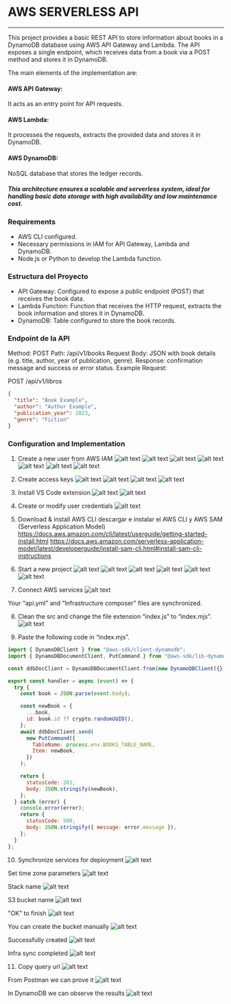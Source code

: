 # AWS SERVERLESS API

---
This project provides a basic REST API to store information about books in a DynamoDB database using AWS API Gateway and Lambda. The API exposes a single endpoint, which receives data from a book via a POST method and stores it in DynamoDB.

The main elements of the implementation are:

#### AWS API Gateway:
It acts as an entry point for API requests.
#### AWS Lambda:
It processes the requests, extracts the provided data and stores it in DynamoDB.
#### AWS DynamoDB:
NoSQL database that stores the ledger records.

##### This architecture ensures a scalable and serverless system, ideal for handling basic data storage with high availability and low maintenance cost.

### Requirements
* AWS CLI configured.
* Necessary permissions in IAM for API Gateway, Lambda and DynamoDB.
* Node.js or Python to develop the Lambda function.

### Estructura del Proyecto
* API Gateway: Configured to expose a public endpoint (POST) that receives the book data.
* Lambda Function: Function that receives the HTTP request, extracts the book information and stores it in DynamoDB.
* DynamoDB: Table configured to store the book records.

### Endpoint de la API
Method: POST
Path: /api/v1/books
Request Body: JSON with book details (e.g. title, author, year of publication, genre).
Response: confirmation message and success or error status.
Example Request:

POST /api/v1/libros
```json
{
  "title": "Book Example",
  "author": "Author Example",
  "publication_year": 2023,
  "genre": "Fiction"
}
```

### Configuration and Implementation
1) Create a new user from AWS IAM
![alt text](image.png)
![alt text](image-1.png)
![alt text](image-2.png)
![alt text](image-3.png)
![alt text](image-4.png)
![alt text](image-5.png)
![alt text](image-6.png)

2) Create access keys
![alt text](image-7.png)
![alt text](image-8.png)
![alt text](image-9.png)
![alt text](image-10.png)

3) Install VS Code extension
![alt text](image-11.png)
![alt text](image-14.png)

4) Create or modify user credentials
![alt text](image-13.png)

5) Download & install AWS CLI
descargar e instalar el AWS CLI y AWS SAM (Serverless Application Model)
https://docs.aws.amazon.com/cli/latest/userguide/getting-started-install.html
https://docs.aws.amazon.com/serverless-application-model/latest/developerguide/install-sam-cli.html#install-sam-cli-instructions

6) Start a new project
![alt text](image-12.png)
![alt text](image-15.png)
![alt text](image-16.png)
![alt text](image-17.png)
![alt text](image-18.png)
![alt text](image-19.png)

7) Connect AWS services
![alt text](image-20.png)

Your “api.yml” and “Infrastructure composer” files are synchronized.

8) Clean the src and change the file extension “index.js” to “index.mjs”.
![alt text](image-21.png)

9) Paste the following code in “index.mjs”.

```javascript
import { DynamoDBClient } from "@aws-sdk/client-dynamodb";
import { DynamoDBDocumentClient, PutCommand } from "@aws-sdk/lib-dynamodb";

const ddbDocClient = DynamoDBDocumentClient.from(new DynamoDBClient({}));

export const handler = async (event) => {
  try {
    const book = JSON.parse(event.body);

    const newBook = {
      ...book,
      id: book.id ?? crypto.randomUUID(),
    };
    await ddbDocClient.send(
      new PutCommand({
        TableName: process.env.BOOKS_TABLE_NAME,
        Item: newBook,
      })
    );

    return {
      statusCode: 201,
      body: JSON.stringify(newBook),
    };
  } catch (error) {
    console.error(error);
    return {
      statusCode: 500,
      body: JSON.stringify({ message: error.message }),
    };
  }
};
```

10) Synchronize services for deployment
![alt text](image-22.png)

Set time zone parameters
![alt text](image-23.png)

Stack name
![alt text](image-24.png)

S3 bucket name
![alt text](image-25.png)

"OK" to finish
![alt text](image-26.png)

You can create the bucket manually
![alt text](image-28.png)

Successfully created
![alt text](image-29.png)

Infra sync completed
![alt text](image-30.png)

11) Copy query url
![alt text](image-31.png)

From Postman we can prove it
![alt text](image-32.png)

In DynamoDB we can observe the results
![alt text](image-33.png)
